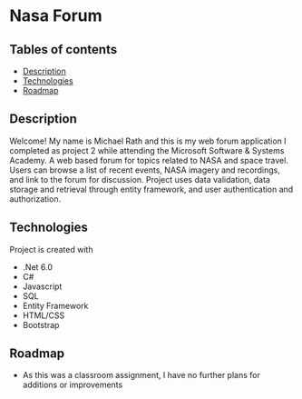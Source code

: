 # Nasa Forum

## Tables of contents
* [Description](#description)
* [Technologies](#technologies)
* [Roadmap](#roadmap)

## Description
Welcome! My name is Michael Rath and this is my web forum application I completed as project 2 while attending the Microsoft Software & Systems Academy. A web based forum for topics related to NASA and space travel. Users can browse a list of recent events, NASA imagery and recordings, and link to the forum for discussion. Project uses data validation, data storage and retrieval through entity framework, and user authentication and authorization.

## Technologies
Project is created with
* .Net 6.0
* C#
* Javascript
* SQL
* Entity Framework
* HTML/CSS
* Bootstrap

## Roadmap
* As this was a classroom assignment, I have no further plans for additions or improvements
